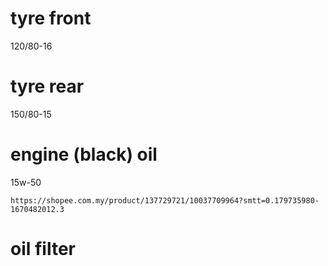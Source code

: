 # tyre front
120/80-16

# tyre rear
150/80-15

# engine (black) oil
15w-50
```
https://shopee.com.my/product/137729721/10037709964?smtt=0.179735980-1670482012.3

```

# oil filter

